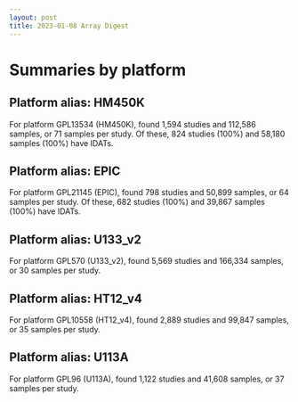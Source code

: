 ```yaml
---
layout: post
title: 2023-01-08 Array Digest
---
```


# Summaries by platform

## Platform alias: HM450K
For platform GPL13534 (HM450K), found 1,594 studies and 112,586 samples, or 71 samples per study. Of these, 824 studies (100%) and 58,180 samples (100%) have IDATs.

## Platform alias: EPIC
For platform GPL21145 (EPIC), found 798 studies and 50,899 samples, or 64 samples per study. Of these, 682 studies (100%) and 39,867 samples (100%) have IDATs.

## Platform alias: U133_v2
For platform GPL570 (U133_v2), found 5,569 studies and 166,334 samples, or 30 samples per study.

## Platform alias: HT12_v4
For platform GPL10558 (HT12_v4), found 2,889 studies and 99,847 samples, or 35 samples per study.

## Platform alias: U113A
For platform GPL96 (U113A), found 1,122 studies and 41,608 samples, or 37 samples per study.

